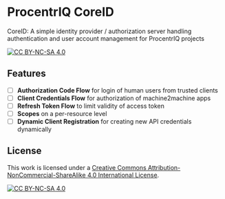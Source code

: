 # ProcentrIQ CoreID
CoreID: A simple identity provider / authorization server handling authentication and user account management for ProcentrIQ projects

[![CC BY-NC-SA 4.0][cc-by-nc-sa-shield]][cc-by-nc-sa]

## Features

- [ ] **Authorization Code Flow** for login of human users from trusted clients
- [ ] **Client Credentials Flow** for authorization of machine2machine apps
- [ ] **Refresh Token Flow** to limit validity of access token
- [ ] **Scopes** on a per-resource level
- [ ] **Dynamic Client Registration** for creating new API credentials dynamically

## License

This work is licensed under a
[Creative Commons Attribution-NonCommercial-ShareAlike 4.0 International License][cc-by-nc-sa].

[![CC BY-NC-SA 4.0][cc-by-nc-sa-image]][cc-by-nc-sa]

[cc-by-nc-sa]: http://creativecommons.org/licenses/by-nc-sa/4.0/
[cc-by-nc-sa-image]: https://licensebuttons.net/l/by-nc-sa/4.0/88x31.png
[cc-by-nc-sa-shield]: https://img.shields.io/badge/License-CC%20BY--NC--SA%204.0-lightgrey.svg